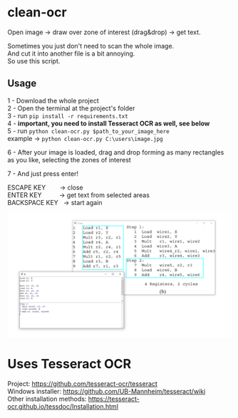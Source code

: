 # clean-ocr
Open image -> draw over zone of interest (drag&drop) -> get text.

Sometimes you just don't need to scan the whole image. </br>
And cut it into another file is a bit annoying. </br>
So use this script. </br>

## Usage
1 - Download the whole project </br>
2 - Open the terminal at the project's folder </br>
3 - run ```pip install -r requirements.txt``` </br>
4 - **important, you need to install Tesseract OCR as well, see below** </br>
5 - run ```python clean-ocr.py $path_to_your_image_here``` </br>
example -> ```python clean-ocr.py C:\users\image.jpg``` </br>

6 - After your image is loaded, drag and drop forming as many rectangles as you like, selecting the zones of interest </br>

7 - And just press enter! </br>

ESCAPE KEY &nbsp; &nbsp; &nbsp; &nbsp;-> close </br>
ENTER KEY &nbsp; &nbsp; &nbsp; &nbsp; &nbsp;-> get text from selected areas </br>
BACKSPACE KEY  &nbsp; -> start again</br>

![alt text](https://github.com/MauBorre/clean-ocr/blob/main/example.png?raw=true)

# Uses Tesseract OCR 
Project: https://github.com/tesseract-ocr/tesseract </br>
Windows installer: https://github.com/UB-Mannheim/tesseract/wiki </br>
Other installation methods: https://tesseract-ocr.github.io/tessdoc/Installation.html </br>

